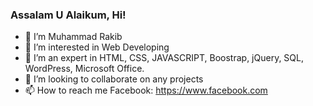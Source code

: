 ### Assalam U Alaikum, Hi!

- 👋 I’m Muhammad Rakib
- 👀 I’m interested in Web Developing
- 🌱 I’m an expert in HTML, CSS, JAVASCRIPT, Boostrap, jQuery, SQL, WordPress, Microsoft Office.
- 💞️ I’m looking to collaborate on any projects 
- 📫 How to reach me Facebook: https://www.facebook.com

<!--
**muraakib/muraakib** is a ✨ _special_ ✨ repository because its `README.md` (this file) appears on your GitHub profile.

Here are some ideas to get you started:



- 🔭 I’m currently working on ...
- 🌱 I’m currently learning ...
- 👯 I’m looking to collaborate on ...
- 🤔 I’m looking for help with ...
- 💬 Ask me about ...
- 📫 How to reach me: ...
- 😄 Pronouns: ...
- ⚡ Fun fact: ...
-->
